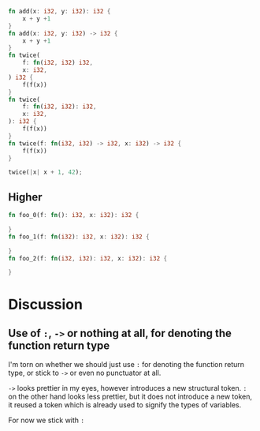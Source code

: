 

```rust
fn add(x: i32, y: i32): i32 {
    x + y +1
}
fn add(x: i32, y: i32) -> i32 {
    x + y +1
}
fn twice(
    f: fn(i32, i32) i32, 
    x: i32,
) i32 {
    f(f(x))
}
fn twice(
    f: fn(i32, i32): i32, 
    x: i32,
): i32 {
    f(f(x))
}
fn twice(f: fn(i32, i32) -> i32, x: i32) -> i32 {
    f(f(x))
}

twice(|x| x + 1, 42);
```
## Higher
```rust
fn foo_0(f: fn(): i32, x: i32): i32 {

}
fn foo_1(f: fn(i32): i32, x: i32): i32 {

}
fn foo_2(f: fn(i32, i32): i32, x: i32): i32 {

}

```

# Discussion
## Use of `:`, `->` or nothing at all, for denoting the function return type

I'm torn on whether we should just use `:` for denoting the function return type, or stick to `->` or even no punctuator at all.

`->` looks prettier in my eyes, however introduces a new structural token.
`:` on the other hand looks less prettier, but it does not introduce a new token, it reused a token which is already used to signify the types of variables.

For now we stick with `:`

